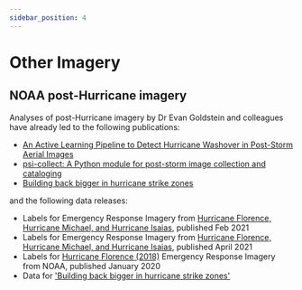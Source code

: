 ```yaml
---
sidebar_position: 4
---
```


# Other Imagery

## NOAA post-Hurricane imagery

Analyses of post-Hurricane imagery by Dr Evan Goldstein and colleagues have already led to the following publications:

* [An Active Learning Pipeline to Detect Hurricane Washover in Post-Storm Aerial Images](https://eartharxiv.org/repository/view/1856/)
* [psi-collect: A Python module for post-storm image collection and cataloging](https://joss.theoj.org/papers/10.21105/joss.02075)
* [Building back bigger in hurricane strike zones](https://figshare.com/articles/dataset/Data_for_Building_back_bigger_in_hurricane_strike_zones_/7108763/1)

and the following data releases:

* Labels for Emergency Response Imagery from [Hurricane Florence, Hurricane Michael, and Hurricane Isaias](https://zenodo.org/record/4541480/export/hx#.YI9cvxJlDRY), published Feb 2021
* Labels for Emergency Response Imagery from [Hurricane Florence, Hurricane Michael, and Hurricane Isaias](https://zenodo.org/record/4694325/export/xm#.YI9dORJlDRY), published April 2021
* Labels for [Hurricane Florence (2018)](https://figshare.com/articles/dataset/Labels_for_Hurricane_Florence_2018_Emergency_Response_Imagery_from_NOAA/11604192) Emergency Response Imagery from NOAA, published January 2020
* Data for ['Building back bigger in hurricane strike zones'](https://figshare.com/articles/dataset/Data_for_Building_back_bigger_in_hurricane_strike_zones_/7108763/1)
